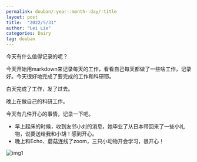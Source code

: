 ```yaml
---
permalink: douban/:year-:month-:day/:title
layout: post
title:  "2022/5/31"
author: "Lei Lie"
categories: Dairy
tag: douban
---
```


今天有什么值得记录的呢？

今天开始用markdown来记录每天的工作，看看自己每天都做了一些啥工作，记录好。今天很好地完成了要完成的工作和科研耶。

白天完成了工作，发了过去。

晚上在做自己的科研工作。

今天有几件开心的事情，记录一下吧。

- 早上起床的时候，收到友邻小刘的消息，她毕业了从日本带回来了一些小礼物，说要送给我和小胡！感到开心。
- 晚上和Echo、蘑菇连线了zoom，三只小动物开会学习，很开心！

![img1](../../images/img-2022-05-31/img1.webp)